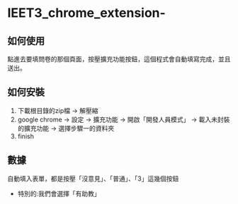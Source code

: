 # IEET3_chrome_extension-

## 如何使用
點進去要填問卷的那個頁面，按壓擴充功能按鈕，這個程式會自動填寫完成，並且送出。

## 如何安裝
1. 下載根目錄的zip檔 -> 解壓縮
2. google chrome -> 設定 -> 擴充功能 -> 開啟「開發人員模式」 -> 載入未封裝的擴充功能 -> 選擇步驟一的資料夾
3. finish

## 數據
自動填入表單，都是按壓「沒意見」、「普通」、「3」這幾個按鈕
- 特別的:我們會選擇「有助教」
